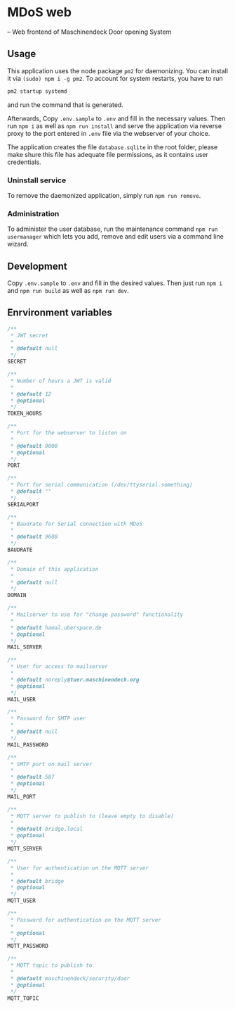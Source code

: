 # MDoS web
– Web frontend of Maschinendeck Door opening System

## Usage
This application uses the node package `pm2` for daemonizing. You can install it via `(sudo) npm i -g pm2`. To account for system restarts, you have to run

```bash
pm2 startup systemd
```

and run the command that is generated.

Afterwards, Copy `.env.sample` to `.env` and fill in the necessary values. Then run `npm i` as well as `npm run install` and serve the application via reverse
proxy to the port entered in `.env` file via the webserver of your choice.

The application creates the file `database.sqlite` in the root folder, please make shure this file has adequate file permissions, as it contains user credentials.

### Uninstall service
To remove the daemonized application, simply run `npm run remove`.

### Administration
To administer the user database, run the maintenance command `npm run usermanager` which lets you add, remove and edit users via a command line wizard.

## Development
Copy `.env.sample` to `.env` and fill in the desired values. Then just run `npm i` and `npm run build` as well as `npm run dev`.

## Enrvironment variables
```javascript
/**
 * JWT secret
 *
 * @default null
 */
SECRET

/**
 * Number of hours a JWT is valid
 *
 * @default 12
 * @optional
 */
TOKEN_HOURS

/**
 * Port for the webserver to listen on
 *
 * @default 9000
 * @optional
 */
PORT

/**
 * Port for serial communication (/dev/ttyserial.something)
 * @default ""
 */
SERIALPORT

/**
 * Baudrate for Serial connection with MDoS
 *
 * @default 9600
 */
BAUDRATE

/**
 * Domain of this application
 *
 * @default null
 */
DOMAIN

/**
 * Mailserver to use for "change password" functionality
 *
 * @default hamal.uberspace.de
 * @optional
 */
MAIL_SERVER

/**
 * User for access to mailserver
 *
 * @default noreply@tuer.maschinendeck.org
 * @optional
 */
MAIL_USER

/**
 * Password for SMTP user
 *
 * @default null
 */
MAIL_PASSWORD

/**
 * SMTP port on mail server
 * 
 * @default 587
 * @optional
 */
MAIL_PORT

/**
 * MQTT server to publish to (leave empty to disable)
 * 
 * @default bridge.local
 * @optional
 */
MQTT_SERVER

/**
 * User for authentication on the MQTT server
 * 
 * @default bridge
 * @optional 
 */
MQTT_USER

/**
 * Password for authentication on the MQTT server
 * 
 * @optional 
 */
MQTT_PASSWORD

/**
 * MQTT topic to publish to
 * 
 * @default maschinendeck/security/door
 * @optional
 */
MQTT_TOPIC
```